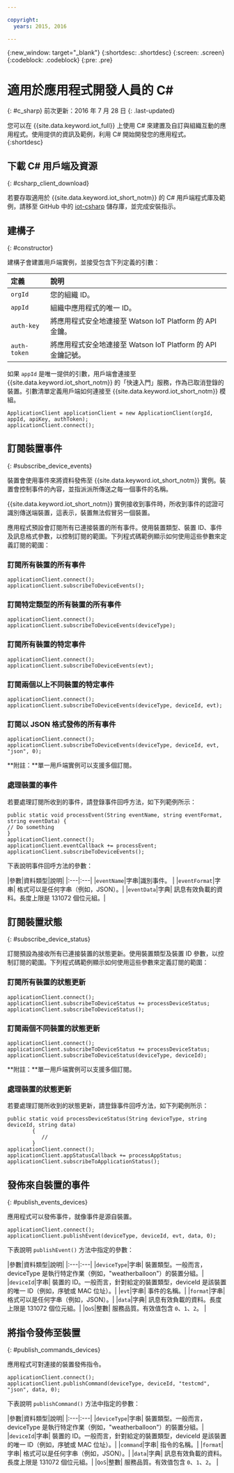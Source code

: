 ```yaml
---

copyright:
  years: 2015, 2016

---
```


  {:new_window: target="_blank"}
{:shortdesc: .shortdesc}
{:screen: .screen}
{:codeblock: .codeblock}
{:pre: .pre}


# 適用於應用程式開發人員的 C#
{: #c_sharp}
前次更新：2016 年 7 月 28 日
{: .last-updated}


您可以在 {{site.data.keyword.iot_full}} 上使用 C# 來建置及自訂與組織互動的應用程式。使用提供的資訊及範例，利用 C# 開始開發您的應用程式。
{:shortdesc}

## 下載 C# 用戶端及資源
{: #csharp_client_download}

若要存取適用於 {{site.data.keyword.iot_short_notm}} 的 C# 用戶端程式庫及範例，請移至 GitHub 中的 [iot-csharp](https://github.com/ibm-watson-iot/iot-csharp) 儲存庫，並完成安裝指示。


## 建構子
{: #constructor}

建構子會建置用戶端實例，並接受包含下列定義的引數：

|定義 |說明 |
|:---|:---|
|`orgId`   |您的組織 ID。|
|`appId`   |組織中應用程式的唯一 ID。|
|`auth-key`   |將應用程式安全地連接至 Watson IoT Platform 的 API 金鑰。|
|`auth-token`   |將應用程式安全地連接至 Watson IoT Platform 的 API 金鑰記號。|

如果 `appId` 是唯一提供的引數，用戶端會連接至 {{site.data.keyword.iot_short_notm}} 的「快速入門」服務，作為已取消登錄的裝置。引數清單定義用戶端如何連接至 {{site.data.keyword.iot_short_notm}} 模組。

```
ApplicationClient applicationClient = new ApplicationClient(orgId, appId, apiKey, authToken);  
applicationClient.connect();
```


## 訂閱裝置事件
{: #subscribe_device_events}

裝置會使用事件來將資料發佈至 {{site.data.keyword.iot_short_notm}} 實例。裝置會控制事件的內容，並指派派所傳送之每一個事件的名稱。

{{site.data.keyword.iot_short_notm}} 實例接收到事件時，所收到事件的認證可識別傳送端裝置，這表示，裝置無法假冒另一個裝置。

應用程式預設會訂閱所有已連接裝置的所有事件。使用裝置類型、裝置 ID、事件及訊息格式參數，以控制訂閱的範圍。下列程式碼範例顯示如何使用這些參數來定義訂閱的範圍：

### 訂閱所有裝置的所有事件

```
applicationClient.connect();
applicationClient.subscribeToDeviceEvents();
```

### 訂閱特定類型的所有裝置的所有事件

```
applicationClient.connect();
applicationClient.subscribeToDeviceEvents(deviceType);
```

### 訂閱所有裝置的特定事件

```
applicationClient.connect();
applicationClient.subscribeToDeviceEvents(evt);
```

###  訂閱兩個以上不同裝置的特定事件

```
applicationClient.connect();
applicationClient.subscribeToDeviceEvents(deviceType, deviceId, evt);
```

### 訂閱以 JSON 格式發佈的所有事件

```
applicationClient.connect();
applicationClient.subscribeToDeviceEvents(deviceType, deviceId, evt, "json", 0);
```

**附註：**單一用戶端實例可以支援多個訂閱。

### 處理裝置的事件

若要處理訂閱所收到的事件，請登錄事件回呼方法，如下列範例所示：

```
public static void processEvent(String eventName, string eventFormat, string eventData) {
// Do something
}
applicationClient.connect();
applicationClient.eventCallback += processEvent;
applicationClient.subscribeToDeviceEvents();
```
下表說明事件回呼方法的參數：

|參數|資料類型|說明|
|:---|:---|
|`eventName`|字串|識別事件。 |
|`eventFormat`|字串| 格式可以是任何字串（例如，JSON）。|
|`eventData`|字典| 訊息有效負載的資料。長度上限是 131072 個位元組。|


## 訂閱裝置狀態
{: #subscribe_device_status}

訂閱預設為接收所有已連接裝置的狀態更新。使用裝置類型及裝置 ID 參數，以控制訂閱的範圍。下列程式碼範例顯示如何使用這些參數來定義訂閱的範圍：

### 訂閱所有裝置的狀態更新

```
applicationClient.connect();
applicationClient.subscribeToDeviceStatus += processDeviceStatus;
applicationClient.subscribeToDeviceStatus();
```

### 訂閱兩個不同裝置的狀態更新

```
applicationClient.connect();
applicationClient.subscribeToDeviceStatus += processDeviceStatus;
applicationClient.subscribeToDeviceStatus(deviceType, deviceId);
```

**附註：**單一用戶端實例可以支援多個訂閱。

### 處理裝置的狀態更新

若要處理訂閱所收到的狀態更新，請登錄事件回呼方法，如下列範例所示：

```
public static void processDeviceStatus(String deviceType, string deviceId, string data)
        {
           //
        }
applicationClient.connect();
applicationClient.appStatusCallback += processAppStatus;
applicationClient.subscribeToApplicationStatus();
```

## 發佈來自裝置的事件
{: #publish_events_devices}

應用程式可以發佈事件，就像事件是源自裝置。

```
applicationClient.connect();
applicationClient.publishEvent(deviceType, deviceId, evt, data, 0);

```

下表說明 `publishEvent()` 方法中指定的參數：

|參數|資料類型|說明|
|:---|:---|
|`deviceType`|字串| 裝置類型。一般而言，deviceType 是執行特定作業（例如，"weatherballoon"）的裝置分組。|
|`deviceId`|字串| 裝置的 ID。一般而言，針對給定的裝置類型，deviceId 是該裝置的唯一 ID（例如，序號或 MAC 位址）。|
|`evt`|字串| 事件的名稱。|
|`format`|字串| 格式可以是任何字串（例如，JSON）。|
|`data`|字典| 訊息有效負載的資料。長度上限是 131072 個位元組。|
|`QoS`|整數| 服務品質。有效值包含 `0`、`1`、`2`。 |


## 將指令發佈至裝置
{: #publish_commands_devices}

應用程式可對連接的裝置發佈指令。

```
applicationClient.connect();
applicationClient.publishCommand(deviceType, deviceId, "testcmd", "json", data, 0);
```
下表說明 `publishCommand()` 方法中指定的參數：

|參數|資料類型|說明|
|:---|:---|
|`deviceType`|字串| 裝置類型。一般而言，deviceType 是執行特定作業（例如，"weatherballoon"）的裝置分組。|
|`deviceId`|字串| 裝置的 ID。一般而言，針對給定的裝置類型，deviceId 是該裝置的唯一 ID（例如，序號或 MAC 位址）。|
|`command`|字串| 指令的名稱。|
|`format`|字串| 格式可以是任何字串（例如，JSON）。|
|`data`|字典| 訊息有效負載的資料。長度上限是 131072 個位元組。|
|`QoS`|整數| 服務品質。有效值包含 `0`、`1`、`2`。 |
